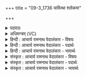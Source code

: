 +++
title = "09-3_1736 यावित्था श्लोकमा"

+++
<details><summary>पदपाठः</summary>

यौ꣢। इ꣣त्था꣢। श्लो꣡क꣢꣯म्। आ। दि꣣वः꣢। ज्यो꣡तिः꣢꣯। ज꣡ना꣢꣯य। च꣣क्र꣡थुः꣢। आ। नः꣣। ऊ꣡र्ज꣢꣯म्। व꣣हतम्। अश्विना। युव꣢म्। १७३६।
</details>

<details><summary>अधिमन्त्रम् (VC)</summary>

- अश्विनौ
- गोतमो राहूगणः
- उष्णिक्
- ऋषभः
</details>

<details><summary>हिन्दी : आचार्य रामनाथ वेदालंकार - विषयः</summary>

आगे फिर उसी विषय को कहते हैं।
</details>

<details><summary>हिन्दी : आचार्य रामनाथ वेदालंकार - पदार्थः</summary>

पदार्थान्वय -  हे (अश्विनौ) जीवन में व्याप्त प्राणापानो ! (यौ) जो तुम दोनों (इत्था) सचमुच (जनाय) योगसाधक मनुष्य के लिए (दिवः) तेजस्वी जीवात्मा की (श्लोकम्) स्तुतियोग्य (ज्योतिः) ज्योति (चक्रथुः) उत्पन्न करते हो,वे (युवम्) तुम दोनों (नः) हमें (ऊर्जम्) बल (आवहतम्) प्राप्त कराओ ॥३॥
</details>

<details><summary>हिन्दी : आचार्य रामनाथ वेदालंकार - भावार्थः</summary>

भावार्थ -  प्राणायाम द्वारा प्रकाश पर पड़े हुए आवरण के क्षय से ज्योति की प्राप्ति और आत्मा तथा प्राण के बल की प्राप्ति होने पर धारणाओं में मन की योग्यता हो जाती है ॥३॥ इस खण्ड में प्राकृतिक और दिव्य उषा, ॠतम्भरा प्रज्ञा, आत्मा-मन, जगदम्बा और प्राण-अपान के विषयों का वर्णन होने से इस खण्ड की पूर्व खण्ड के साथ सङ्गति है ॥ उन्नीसवें अध्याय में द्वितीय खण्ड समाप्त ॥
</details>

<details><summary>संस्कृत : आचार्य रामनाथ वेदालंकार - विषयः</summary>

अथ पुनस्तमेव विषयमाह।
</details>

<details><summary>संस्कृत : आचार्य रामनाथ वेदालंकार - पदार्थः</summary>

पदार्थान्वय -  हे (अश्विनौ) जीवनप्याप्तौ प्राणापानौ ! (यौ) यौ युवाम् (इत्था) सत्यम् (जनाय) योगसाधकाय मनुष्याय (दिवः) द्योतमानस्य जीवात्मनः (श्लोकम्) उपश्लोक्यं स्तुत्यम् (ज्योतिः) प्रकाशम् (चक्रथुः) कुरुतः,तौ (युवम्) युवाम् (नः) अस्मभ्यम् (ऊर्जम्) बलम्।[ऊर्ज बलप्राणनयोः,चुरादिः।] (आ वहतम्) प्रापयतम् ॥३॥२
</details>

<details><summary>संस्कृत : आचार्य रामनाथ वेदालंकार - भावार्थः</summary>

भावार्थ -  प्राणायामेन प्रकाशावरणक्षयात् ज्योतिष्प्राप्तौ सत्याम् आत्मप्राणयोर्बले च प्राप्ते धारणासु मनसो योग्यता जायते ॥३॥३ अस्मिन् खण्डे प्राकृतिक्या दिव्यायाश्चोषसः ऋतम्भरायाः प्रज्ञाया आत्ममनसोर्जगदम्बायाः प्राणापानयोश्च विषयाणां वर्णनादेतत्खण्डस्य पूर्वखण्डेन संगतिरस्ति ॥
</details>